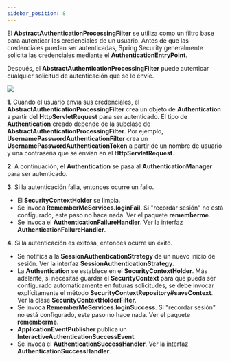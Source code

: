 ```yaml
---
sidebar_position: 8
---
```



El **AbstractAuthenticationProcessingFilter** se utiliza como un filtro base para autenticar las credenciales de un usuario. Antes de que las credenciales puedan ser autenticadas, Spring Security generalmente solicita las credenciales mediante el **AuthenticationEntryPoint**.

Después, el **AbstractAuthenticationProcessingFilter** puede autenticar cualquier solicitud de autenticación que se le envíe.

<Card>

<Card textAlign='center'>

![](https://docs.spring.io/spring-security/reference/_images/servlet/authentication/architecture/abstractauthenticationprocessingfilter.png)
    
</Card>

<Card>

**1**. Cuando el usuario envía sus credenciales, el **AbstractAuthenticationProcessingFilter** crea un objeto de **Authentication** a partir del **HttpServletRequest** para ser autenticado. El tipo de **Authentication** creado depende de la subclase de **AbstractAuthenticationProcessingFilter**. Por ejemplo, **UsernamePasswordAuthenticationFilter** crea un **UsernamePasswordAuthenticationToken** a partir de un nombre de usuario y una contraseña que se envían en el **HttpServletRequest**.
    
</Card>

<Card>

**2**. A continuación, el **Authentication** se pasa al **AuthenticationManager** para ser autenticado.
    
</Card>

<Card>

**3**. Si la autenticación falla, entonces ocurre un fallo.

- El **SecurityContextHolder** se limpia.
- Se invoca **RememberMeServices.loginFail**. Si "recordar sesión" no está configurado, este paso no hace nada. Ver el paquete **rememberme**.
- Se invoca el **AuthenticationFailureHandler**. Ver la interfaz **AuthenticationFailureHandler**.
    
</Card>

<Card>

**4**. Si la autenticación es exitosa, entonces ocurre un éxito.

- Se notifica a la **SessionAuthenticationStrategy** de un nuevo inicio de sesión. Ver la interfaz **SessionAuthenticationStrategy**.
- La **Authentication** se establece en el **SecurityContextHolder**. Más adelante, si necesitas guardar el **SecurityContext** para que pueda ser configurado automáticamente en futuras solicitudes, se debe invocar explícitamente el método **SecurityContextRepository#saveContext**. Ver la clase **SecurityContextHolderFilter**.
- Se invoca **RememberMeServices.loginSuccess**. Si "recordar sesión" no está configurado, este paso no hace nada. Ver el paquete **rememberme**.
- **ApplicationEventPublisher** publica un **InteractiveAuthenticationSuccessEvent**.
- Se invoca el **AuthenticationSuccessHandler**. Ver la interfaz **AuthenticationSuccessHandler**.
    
</Card>

</Card>


